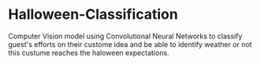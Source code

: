 # Halloween-Classification

Computer Vision model using Convolutional Neural Networks to 
classify guest's efforts on their custome idea and be able to identify weather or not this custume reaches the 
haloween expectations.  
